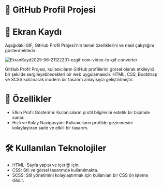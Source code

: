# 👤 GitHub Profil Projesi

# 🎥 Ekran Kaydı

Aşağıdaki GIF, GitHub Profil Projesi'nin temel özelliklerini ve nasıl çalıştığını göstermektedir:

![EkranKayd2025-06-21122231-ezgif com-video-to-gif-converter](https://github.com/user-attachments/assets/07fab273-2883-4300-95f7-9506a81399c8)

GitHub Profil Projesi, kullanıcıların GitHub profillerini görsel olarak etkileyici bir şekilde sergileyebilecekleri bir web uygulamasıdır. HTML, CSS, Bootstrap ve SCSS kullanarak modern bir tasarım anlayışıyla geliştirilmiştir.

# 🚀 Özellikler

- Etkin Profil Gösterimi: Kullanıcıların profil bilgilerini estetik bir biçimde sunar.
- Hızlı ve Kolay Navigasyon: Kullanıcıların profilde gezinmesini kolaylaştıran sade ve etkili bir tasarım.

# 🛠️ Kullanılan Teknolojiler

- HTML: Sayfa yapısı ve içeriği için.
- CSS: Stil ve görsel tasarımda kullanılmakta.
- SCSS: Stil yönetimini kolaylaştırmak için kullanılan bir CSS ön işleme dilidir.

